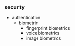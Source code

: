 ### security

* authentication
  * biometric
    * fingerprint biometrics
    * voice biometrics
    * image biometrics

